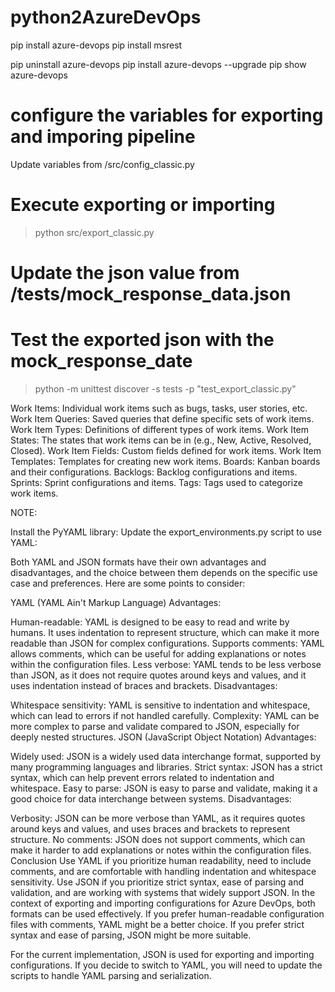 # python2AzureDevOps


pip install azure-devops
pip install msrest



pip uninstall azure-devops
pip install azure-devops --upgrade
pip show azure-devops



# configure the variables for exporting and imporing pipeline

Update variables from /src/config_classic.py


# Execute exporting or importing

>python src/export_classic.py



# Update the json value from /tests/mock_response_data.json

# Test the exported json with the mock_response_date

>python -m unittest discover -s tests -p "test_export_classic.py"



Work Items: Individual work items such as bugs, tasks, user stories, etc.
Work Item Queries: Saved queries that define specific sets of work items.
Work Item Types: Definitions of different types of work items.
Work Item States: The states that work items can be in (e.g., New, Active, Resolved, Closed).
Work Item Fields: Custom fields defined for work items.
Work Item Templates: Templates for creating new work items.
Boards: Kanban boards and their configurations.
Backlogs: Backlog configurations and items.
Sprints: Sprint configurations and items.
Tags: Tags used to categorize work items.



NOTE: 

Install the PyYAML library:
Update the export_environments.py script to use YAML:


Both YAML and JSON formats have their own advantages and disadvantages, and the choice between them depends on the specific use case and preferences. Here are some points to consider:

YAML (YAML Ain't Markup Language)
Advantages:

Human-readable: YAML is designed to be easy to read and write by humans. It uses indentation to represent structure, which can make it more readable than JSON for complex configurations.
Supports comments: YAML allows comments, which can be useful for adding explanations or notes within the configuration files.
Less verbose: YAML tends to be less verbose than JSON, as it does not require quotes around keys and values, and it uses indentation instead of braces and brackets.
Disadvantages:

Whitespace sensitivity: YAML is sensitive to indentation and whitespace, which can lead to errors if not handled carefully.
Complexity: YAML can be more complex to parse and validate compared to JSON, especially for deeply nested structures.
JSON (JavaScript Object Notation)
Advantages:

Widely used: JSON is a widely used data interchange format, supported by many programming languages and libraries.
Strict syntax: JSON has a strict syntax, which can help prevent errors related to indentation and whitespace.
Easy to parse: JSON is easy to parse and validate, making it a good choice for data interchange between systems.
Disadvantages:

Verbosity: JSON can be more verbose than YAML, as it requires quotes around keys and values, and uses braces and brackets to represent structure.
No comments: JSON does not support comments, which can make it harder to add explanations or notes within the configuration files.
Conclusion
Use YAML if you prioritize human readability, need to include comments, and are comfortable with handling indentation and whitespace sensitivity.
Use JSON if you prioritize strict syntax, ease of parsing and validation, and are working with systems that widely support JSON.
In the context of exporting and importing configurations for Azure DevOps, both formats can be used effectively. If you prefer human-readable configuration files with comments, YAML might be a better choice. If you prefer strict syntax and ease of parsing, JSON might be more suitable.

For the current implementation, JSON is used for exporting and importing configurations. If you decide to switch to YAML, you will need to update the scripts to handle YAML parsing and serialization.